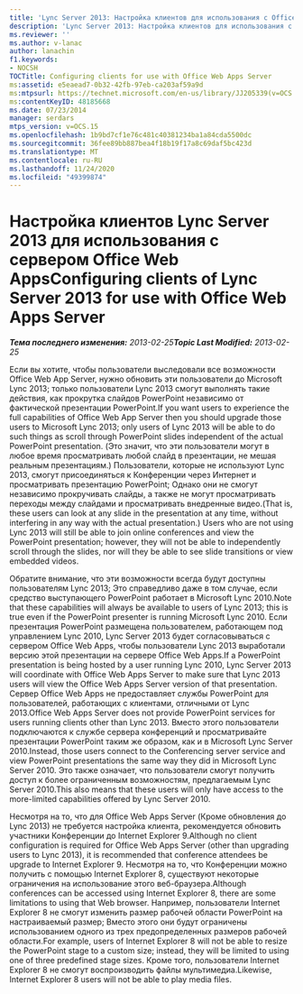 ```yaml
---
title: 'Lync Server 2013: Настройка клиентов для использования с Office Web Apps Server'
description: 'Lync Server 2013: Настройка клиентов для использования с сервером Office Web Apps.'
ms.reviewer: ''
ms.author: v-lanac
author: lanachin
f1.keywords:
- NOCSH
TOCTitle: Configuring clients for use with Office Web Apps Server
ms:assetid: e5eaead7-0b32-42fb-97eb-ca203af59a9d
ms:mtpsurl: https://technet.microsoft.com/en-us/library/JJ205339(v=OCS.15)
ms:contentKeyID: 48185668
ms.date: 07/23/2014
manager: serdars
mtps_version: v=OCS.15
ms.openlocfilehash: 1b9bd7cf1e76c481c40381234ba1a84cda5500dc
ms.sourcegitcommit: 36fee89bb887bea4f18b19f17a8c69daf5bc423d
ms.translationtype: MT
ms.contentlocale: ru-RU
ms.lasthandoff: 11/24/2020
ms.locfileid: "49399874"
---
```

# <a name="configuring-clients-of-lync-server-2013-for-use-with-office-web-apps-server"></a><span data-ttu-id="ef7bb-103">Настройка клиентов Lync Server 2013 для использования с сервером Office Web Apps</span><span class="sxs-lookup"><span data-stu-id="ef7bb-103">Configuring clients of Lync Server 2013 for use with Office Web Apps Server</span></span>

<div data-xmlns="http://www.w3.org/1999/xhtml">

<div class="topic" data-xmlns="http://www.w3.org/1999/xhtml" data-msxsl="urn:schemas-microsoft-com:xslt" data-cs="https://msdn.microsoft.com/">

<div data-asp="https://msdn2.microsoft.com/asp">



</div>

<div id="mainSection">

<div id="mainBody"><span data-ttu-id="ef7bb-104">

<span> </span></span><span class="sxs-lookup"><span data-stu-id="ef7bb-104">

<span> </span></span></span>

<span data-ttu-id="ef7bb-105">_**Тема последнего изменения:** 2013-02-25_</span><span class="sxs-lookup"><span data-stu-id="ef7bb-105">_**Topic Last Modified:** 2013-02-25_</span></span>

<span data-ttu-id="ef7bb-106">Если вы хотите, чтобы пользователи выследовали все возможности Office Web App Server, нужно обновить эти пользователи до Microsoft Lync 2013; только пользователи Lync 2013 смогут выполнять такие действия, как прокрутка слайдов PowerPoint независимо от фактической презентации PowerPoint.</span><span class="sxs-lookup"><span data-stu-id="ef7bb-106">If you want users to experience the full capabilities of Office Web App Server then you should upgrade those users to Microsoft Lync 2013; only users of Lync 2013 will be able to do such things as scroll through PowerPoint slides independent of the actual PowerPoint presentation.</span></span> <span data-ttu-id="ef7bb-107">(Это значит, что эти пользователи могут в любое время просматривать любой слайд в презентации, не мешая реальным презентациям.) Пользователи, которые не используют Lync 2013, смогут присоединяться к Конференции через Интернет и просматривать презентацию PowerPoint; Однако они не смогут независимо прокручивать слайды, а также не могут просматривать переходы между слайдами и просматривать внедренные видео.</span><span class="sxs-lookup"><span data-stu-id="ef7bb-107">(That is, these users can look at any slide in the presentation at any time, without interfering in any way with the actual presentation.) Users who are not using Lync 2013 will still be able to join online conferences and view the PowerPoint presentation; however, they will not be able to independently scroll through the slides, nor will they be able to see slide transitions or view embedded videos.</span></span>

<span data-ttu-id="ef7bb-108">Обратите внимание, что эти возможности всегда будут доступны пользователям Lync 2013; Это справедливо даже в том случае, если средство выступающего PowerPoint работает в Microsoft Lync 2010.</span><span class="sxs-lookup"><span data-stu-id="ef7bb-108">Note that these capabilities will always be available to users of Lync 2013; this is true even if the PowerPoint presenter is running Microsoft Lync 2010.</span></span> <span data-ttu-id="ef7bb-109">Если презентация PowerPoint размещена пользователем, работающем под управлением Lync 2010, Lync Server 2013 будет согласовываться с сервером Office Web Apps, чтобы пользователи Lync 2013 выработали версию этой презентации на сервере Office Web Apps.</span><span class="sxs-lookup"><span data-stu-id="ef7bb-109">If a PowerPoint presentation is being hosted by a user running Lync 2010, Lync Server 2013 will coordinate with Office Web Apps Server to make sure that Lync 2013 users will view the Office Web Apps Server version of that presentation.</span></span> <span data-ttu-id="ef7bb-110">Сервер Office Web Apps не предоставляет службы PowerPoint для пользователей, работающих с клиентами, отличными от Lync 2013.</span><span class="sxs-lookup"><span data-stu-id="ef7bb-110">Office Web Apps Server does not provide PowerPoint services for users running clients other than Lync 2013.</span></span> <span data-ttu-id="ef7bb-111">Вместо этого пользователи подключаются к службе сервера конференций и просматривайте презентации PowerPoint таким же образом, как и в Microsoft Lync Server 2010.</span><span class="sxs-lookup"><span data-stu-id="ef7bb-111">Instead, those users connect to the Conferencing server service and view PowerPoint presentations the same way they did in Microsoft Lync Server 2010.</span></span> <span data-ttu-id="ef7bb-112">Это также означает, что пользователи смогут получить доступ к более ограниченным возможностям, предлагаемым Lync Server 2010.</span><span class="sxs-lookup"><span data-stu-id="ef7bb-112">This also means that these users will only have access to the more-limited capabilities offered by Lync Server 2010.</span></span>

<span data-ttu-id="ef7bb-113">Несмотря на то, что для Office Web Apps Server (Кроме обновления до Lync 2013) не требуется настройка клиента, рекомендуется обновить участники Конференции до Internet Explorer 9.</span><span class="sxs-lookup"><span data-stu-id="ef7bb-113">Although no client configuration is required for Office Web Apps Server (other than upgrading users to Lync 2013), it is recommended that conference attendees be upgrade to Internet Explorer 9.</span></span> <span data-ttu-id="ef7bb-114">Несмотря на то, что Конференции можно получить с помощью Internet Explorer 8, существуют некоторые ограничения на использование этого веб-браузера.</span><span class="sxs-lookup"><span data-stu-id="ef7bb-114">Although conferences can be accessed using Internet Explorer 8, there are some limitations to using that Web browser.</span></span> <span data-ttu-id="ef7bb-115">Например, пользователи Internet Explorer 8 не смогут изменить размер рабочей области PowerPoint на настраиваемый размер; Вместо этого они будут ограничены использованием одного из трех предопределенных размеров рабочей области.</span><span class="sxs-lookup"><span data-stu-id="ef7bb-115">For example, users of Internet Explorer 8 will not be able to resize the PowerPoint stage to a custom size; instead, they will be limited to using one of three predefined stage sizes.</span></span> <span data-ttu-id="ef7bb-116">Кроме того, пользователи Internet Explorer 8 не смогут воспроизводить файлы мультимедиа.</span><span class="sxs-lookup"><span data-stu-id="ef7bb-116">Likewise, Internet Explorer 8 users will not be able to play media files.</span></span>

<span data-ttu-id="ef7bb-117"></div>

<span> </span>

</div>

</div>

</span><span class="sxs-lookup"><span data-stu-id="ef7bb-117"></div>

<span> </span>

</div>

</div>

</span></span></div>

